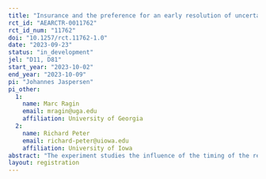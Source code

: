 ```yaml
---
title: "Insurance and the preference for an early resolution of uncertainty"
rct_id: "AEARCTR-0011762"
rct_id_num: "11762"
doi: "10.1257/rct.11762-1.0"
date: "2023-09-23"
status: "in_development"
jel: "D11, D81"
start_year: "2023-10-02"
end_year: "2023-10-09"
pi: "Johannes Jaspersen"
pi_other:
  1:
    name: Marc Ragin
    email: mragin@uga.edu
    affiliation: University of Georgia
  2:
    name: Richard Peter
    email: richard-peter@uiowa.edu
    affiliation: University of Iowa
abstract: "The experiment studies the influence of the timing of the resolution of the uncertainty about a potential loss on the demand for insurance against this loss in a laboratory setting. "
layout: registration
---
```


